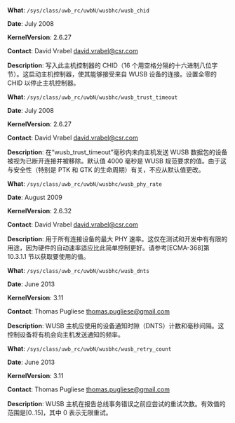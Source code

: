 **What**: `/sys/class/uwb_rc/uwbN/wusbhc/wusb_chid`

**Date**: July 2008

**KernelVersion**: 2.6.27

**Contact**: David Vrabel <david.vrabel@csr.com>

**Description**: 写入此主机控制器的 CHID（16 个用空格分隔的十六进制八位字节）。这启动主机控制器，使其能够接受来自 WUSB 设备的连接。设置全零的 CHID 以停止主机控制器。

**What**: `/sys/class/uwb_rc/uwbN/wusbhc/wusb_trust_timeout`

**Date**: July 2008

**KernelVersion**: 2.6.27

**Contact**: David Vrabel <david.vrabel@csr.com>

**Description**: 在“wusb_trust_timeout”毫秒内未向主机发送 WUSB 数据包的设备被视为已断开连接并被移除。默认值 4000 毫秒是 WUSB 规范要求的值。由于这与安全性（特别是 PTK 和 GTK 的生命周期）有关，不应从默认值更改。

**What**: `/sys/class/uwb_rc/uwbN/wusbhc/wusb_phy_rate`

**Date**: August 2009

**KernelVersion**: 2.6.32

**Contact**: David Vrabel <david.vrabel@csr.com>

**Description**: 用于所有连接设备的最大 PHY 速率。这仅在测试和开发中有有限的用途，因为硬件的自动速率适应比此简单控制更好。请参考[ECMA-368]第 10.3.1.1 节以获取要使用的值。

**What**: `/sys/class/uwb_rc/uwbN/wusbhc/wusb_dnts`

**Date**: June 2013

**KernelVersion**: 3.11

**Contact**: Thomas Pugliese <thomas.pugliese@gmail.com>

**Description**: WUSB 主机应使用的设备通知时隙（DNTS）计数和毫秒间隔。这控制设备将有机会向主机发送通知的频率。

**What**: `/sys/class/uwb_rc/uwbN/wusbhc/wusb_retry_count`

**Date**: June 2013

**KernelVersion**: 3.11

**Contact**: Thomas Pugliese <thomas.pugliese@gmail.com>

**Description**: WUSB 主机在报告总线事务错误之前应尝试的重试次数。有效值的范围是[0..15]，其中 0 表示无限重试。